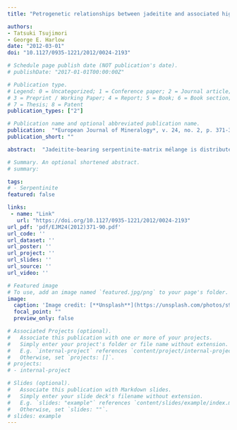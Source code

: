 ```yaml
---
title: "Petrogenetic relationships between jadeitite and associated high-pressure and low-temperature metamorphic rocks in worldwide jadeitite localities: A review"

authors:
- Tatsuki Tsujimori
- George E. Harlow
date: "2012-03-01"
doi: "10.1127/0935-1221/2012/0024-2193"

# Schedule page publish date (NOT publication's date).
# publishDate: "2017-01-01T00:00:00Z"

# Publication type.
# Legend: 0 = Uncategorized; 1 = Conference paper; 2 = Journal article;
# 3 = Preprint / Working Paper; 4 = Report; 5 = Book; 6 = Book section;
# 7 = Thesis; 8 = Patent
publication_types: ["2"]

# Publication name and optional abbreviated publication name.
publication:  "*European Journal of Mineralogy*, v. 24, no. 2, p. 371-390, https://doi.org/10.1127/0935-1221/2012/0024-2193"
publication_short: ""

abstract:  "Jadeitite-bearing serpentinite-matrix mélange is distributed in the Caribbean (Guatemala, Cuba, and Dominican Republic), circum-Pacific (Japan, Western USA, and Papua New Guinea), Alpine-Himalayan (Italy, Iran, Greece, and Myanmar), and Caledonian (Russia and Kazakhstan) orogenic belts, and always contains high-pressure, low-temperature (HP-LT) metamorphic rocks. There are also jadeitite xenoliths in kimberlitic pipes in the Colorado Plateau (USA). The oldest occurrences of jadeitite are Early Paleozoic in Japan, Russia, and Kazakhstan, suggesting subduction-zone thermal structures evolved the necessary high pressure/temperature conditions for jadeitite formation since Early Paleozoic; the youngest occurrence is a xenolith from the Colorado Plateau. Major occurrences consist principally of fluid precipitates (P-type) that infiltrated the mantle wedge; fewer occurrences document metasomatic replacement (R-type) of plagiogranite, metagabbro and eclogite, and both types may be possible in the same occurrence or system. The P-T conditions for jadeitite formation can be extended beyond the previously argued limits of blueschist-facies conditions. Some jadeitite formed at epidote amphibolite and others at eclogite facies conditions. Available geochronological data of both jadeitite and associated HP-LT rock show temporal discrepancies between jadeitite formation and HP-LT metamorphism at some localities. The close association between older jadeitite and younger HP-LT rock in a single mélange complex implies different histories for the subduction channel and jadeitite-bearing mélange. Jadeitite-bearing serpentinite mélange can stay at the mantle wedge for a considerable time and, as a result, experience multiple fluid-infiltration events. The subduction channel can occasionally incorporate overlying serpentinized mantle wedge material due to tectonic erosion. With time, the disrupted mantle wedge containing jadeitite veins is mixed with younger blueschists, exhumed eclogites and various fragments of suprasubduction-zone lithologies. Consequently, recrystallization and re-precipitation of jadeitite are reactivated along a slab–mantle wedge interface. All these possible scenarios and their combinations yield a complicated petrological record in jadeitite. With further investigation, the rock association of jadeitite–HP-LT metamorphic rocks–serpentinite has the potential to yield a greater understanding of subduction channels and overlying mantle wedge."

# Summary. An optional shortened abstract.
# summary: 

tags: 
# - Serpentinite
featured: false

links:
 - name: "Link"
   url: "https://doi.org/10.1127/0935-1221/2012/0024-2193"
url_pdf: 'pdf/EJM24(2012)371-90.pdf'
url_code: ''
url_dataset: ''
url_poster: ''
url_project: ''
url_slides: ''
url_source: ''
url_video: ''

# Featured image
# To use, add an image named `featured.jpg/png` to your page's folder. 
image: 
  caption: 'Image credit: [**Unsplash**](https://unsplash.com/photos/s9CC2SKySJM)'
  focal_point: ""
  preview_only: false

# Associated Projects (optional).
#   Associate this publication with one or more of your projects.
#   Simply enter your project's folder or file name without extension.
#   E.g. `internal-project` references `content/project/internal-project/index.md`.
#   Otherwise, set `projects: []`.
# projects:
# - internal-project

# Slides (optional).
#   Associate this publication with Markdown slides.
#   Simply enter your slide deck's filename without extension.
#   E.g. `slides: "example"` references `content/slides/example/index.md`.
#   Otherwise, set `slides: ""`.
# slides: example
---
```

